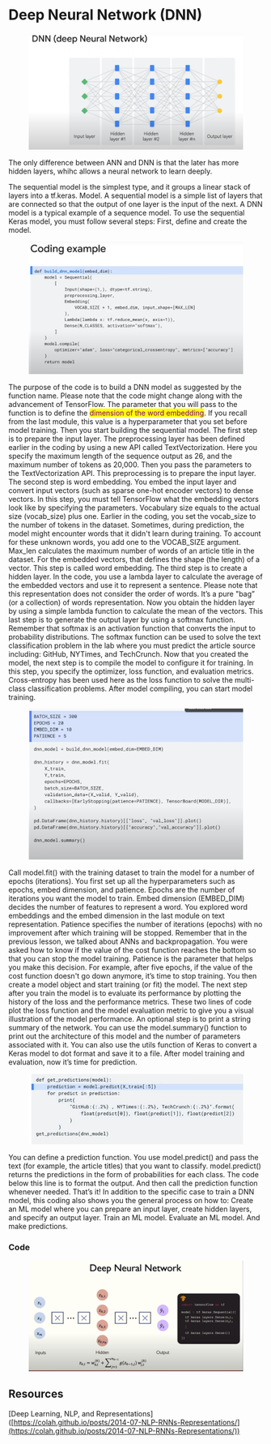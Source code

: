 # Deep Neural Network (DNN)

<figure><img src="../../.gitbook/assets/image (40) (1).png" alt=""><figcaption></figcaption></figure>

The only difference between ANN and DNN is that the later has more hidden layers, whihc allows a neural network to learn deeply.

The sequential model is the simplest type, and it groups a linear stack of layers into a tf.keras. Model. A sequential model is a simple list of layers that are connected so that the output of one layer is the input of the next. A DNN model is a typical example of a sequence model. To use the sequential Keras model, you must follow several steps: First, define and create the model.

<figure><img src="../../.gitbook/assets/image (1) (1) (1) (1) (1).png" alt=""><figcaption></figcaption></figure>

The purpose of the code is to build a DNN model as suggested by the function name. Please note that the code might change along with the advancement of TensorFlow. The parameter that you will pass to the function is to define the <mark style="color:purple;">dimension of the word embedding</mark>. If you recall from the last module, this value is a hyperparameter that you set before model training. Then you start building the sequential model. The first step is to prepare the input layer. The preprocessing layer has been defined earlier in the coding by using a new API called TextVectorization. Here you specify the maximum length of the sequence output as 26, and the maximum number of tokens as 20,000. Then you pass the parameters to the TextVectorization API. This preprocessing is to prepare the input layer. The second step is word embedding. You embed the input layer and convert input vectors (such as sparse one-hot encoder vectors) to dense vectors. In this step, you must tell TensorFlow what the embedding vectors look like by specifying the parameters. Vocabulary size equals to the actual size (vocab\_size) plus one. Earlier in the coding, you set the vocab\_size to the number of tokens in the dataset. Sometimes, during prediction, the model might encounter words that it didn't learn during training. To account for these unknown words, you add one to the VOCAB\_SIZE argument. Max\_len calculates the maximum number of words of an article title in the dataset. For the embedded vectors, that defines the shape (the length) of a vector. This step is called word embedding. The third step is to create a hidden layer. In the code, you use a lambda layer to calculate the average of the embedded vectors and use it to represent a sentence. Please note that this representation does not consider the order of words. It’s a pure "bag” (or a collection) of words representation. Now you obtain the hidden layer by using a simple lambda function to calculate the mean of the vectors. This last step is to generate the output layer by using a softmax function. Remember that softmax is an activation function that converts the input to probability distributions. The softmax function can be used to solve the text classification problem in the lab where you must predict the article source including: GitHub, NYTimes, and TechCrunch. Now that you created the model, the next step is to compile the model to configure it for training. In this step, you specify the optimizer, loss function, and evaluation metrics. Cross-entropy has been used here as the loss function to solve the multi-class classification problems. After model compiling, you can start model training.&#x20;

<figure><img src="../../.gitbook/assets/image (2) (1) (1) (1) (1).png" alt=""><figcaption></figcaption></figure>

Call model.fit() with the training dataset to train the model for a number of epochs (iterations). You first set up all the hyperparameters such as epochs, embed dimension, and patience. Epochs are the number of iterations you want the model to train. Embed dimension (EMBED\_DIM) decides the number of features to represent a word. You explored word embeddings and the embed dimension in the last module on text representation. Patience specifies the number of iterations (epochs) with no improvement after which training will be stopped. Remember that in the previous lesson, we talked about ANNs and backpropagation. You were asked how to know if the value of the cost function reaches the bottom so that you can stop the model training. Patience is the parameter that helps you make this decision. For example, after five epochs, if the value of the cost function doesn't go down anymore, it’s time to stop training. You then create a model object and start training (or fit) the model. The next step after you train the model is to evaluate its performance by plotting the history of the loss and the performance metrics. These two lines of code plot the loss function and the model evaluation metric to give you a visual illustration of the model performance. An optional step is to print a string summary of the network. You can use the model.summary() function to print out the architecture of this model and the number of parameters associated with it. You can also use the utils function of Keras to convert a Keras model to dot format and save it to a file. After model training and evaluation, now it’s time for prediction.&#x20;

<figure><img src="../../.gitbook/assets/image (3) (1) (1) (1) (1).png" alt=""><figcaption></figcaption></figure>

You can define a prediction function. You use model.predict() and pass the text (for example, the article titles) that you want to classify. model.predict() returns the predictions in the form of probabilities for each class. The code below this line is to format the output. And then call the prediction function whenever needed. That’s it! In addition to the specific case to train a DNN model, this coding also shows you the general process on how to: Create an ML model where you can prepare an input layer, create hidden layers, and specify an output layer. Train an ML model. Evaluate an ML model. And make predictions.

### Code

<figure><img src="../../.gitbook/assets/image (9) (1) (1) (1).png" alt=""><figcaption></figcaption></figure>

## Resources

\[Deep Learning, NLP, and Representations]\([https://colah.github.io/posts/2014-07-NLP-RNNs-Representations/](https://colah.github.io/posts/2014-07-NLP-RNNs-Representations/))
